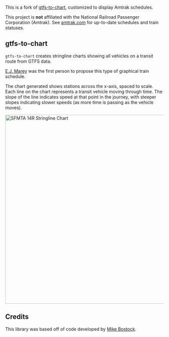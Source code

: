 This is a fork of [gtfs-to-chart](https://github.com/BlinkTagInc/gtfs-to-chart), customized to display Amtrak schedules.

This project is **not** affiliated with the National Railroad Passenger Corporation (Amtrak). See [amtrak.com](https://www.amtrak.com/) for up-to-date schedules and train statuses.

## gtfs-to-chart

`gtfs-to-chart` creates stringline charts showing all vehicles on a transit route from GTFS data.

[E.J. Marey](https://en.wikipedia.org/wiki/%C3%89tienne-Jules_Marey) was the first person to propose this type of graphical train schedule.

The chart generated shows stations across the x-axis, spaced to scale. Each line on the chart represents a transit vehicle moving through time. The slope of the line indicates speed at that point in the journey, with steeper slopes indicating slower speeds (as more time is passing as the vehicle moves). 

<img width="598" alt="SFMTA 14R Stringline Chart" src="https://user-images.githubusercontent.com/96217/87837133-6753cd80-c847-11ea-9df6-5807dbec9b20.png">

## Credits

This library was based off of code developed by [Mike Bostock](https://observablehq.com/@mbostock/mareys-trains).

